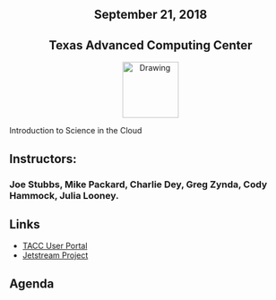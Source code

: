 <center>
<h2>September 21, 2018</h2>
<h2>Texas Advanced Computing Center</h2></center>
<center><img src="https://www.tacc.utexas.edu/documents/1084364/1275944/tacc.png" alt="Drawing" style="height:100px;"/></center>

Introduction to Science in the Cloud

## Instructors: 
### Joe Stubbs, Mike Packard, Charlie Dey, Greg Zynda, Cody Hammock, Julia Looney.

## Links
* [TACC User Portal](https://portal.tacc.utexas.edu)
* [Jetstream Project](https://tacc.jetstream-cloud.org)

## Agenda

